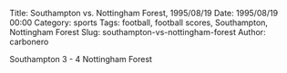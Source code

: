 Title: Southampton vs. Nottingham Forest, 1995/08/19
Date: 1995/08/19 00:00
Category: sports
Tags: football, football scores, Southampton, Nottingham Forest
Slug: southampton-vs-nottingham-forest
Author: carbonero


Southampton 3 - 4 Nottingham Forest
